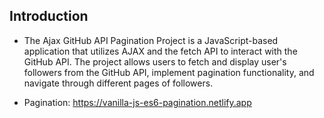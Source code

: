 ## Introduction

- The Ajax GitHub API Pagination Project is a JavaScript-based application that utilizes AJAX and the fetch API to interact with the GitHub API. The project allows users to fetch and display user's followers from the GitHub API, implement pagination functionality, and navigate through different pages of followers.

- Pagination: https://vanilla-js-es6-pagination.netlify.app
